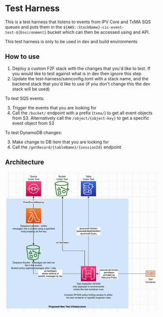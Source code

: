 # Test Harness

This is a test harness that listens to events from IPV Core and TxMA SQS queues and puts them in the `${AWS::StackName}-cic-event-test-${Environment}` bucket which can then be accessed using and API.

This test harness is only to be used in dev and build environments

## How to use
1. Deploy a custom F2F stack with the changes that you'd like to test. If you would like to test against what is in dev then ignore this step
2. Update the test-harness/samconfig.toml with a stack name, and the backend stack that you'd like to use (if you don't change this the dev stack will be used)

To test SQS events:

3. Trigger the events that you are looking for 
4. Call the `/bucket/` endpoint with a prefix (`txma/`) to get all event objects from S3. Alternatively call the `/object/{object-key}` to get a specific event object from S3

To test DynamoDB changes:

3. Make change to DB item that you are looking for
4. Call the `/getRecord/{tableName}/{sessionId}` endpoint

## Architecture
![Architecture diagram](./docs/test-harness.png)
